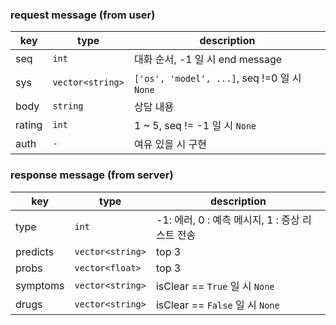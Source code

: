 ### request message (from user)
| key         |  type             | description |
| -------     | -------------     | -           | 
| seq         | `int`               | 대화 순서, -1 일 시 end message |
| sys         | `vector<string>`    | `['os', 'model', ...]`, seq !=0 일 시 `None` |
| body         | `string`            | 상담 내용 |
| rating      | `int`               | 1 ~ 5, seq != -1 일 시 `None` |
| auth        | `-`                 | 여유 있을 시 구현 |

### response message (from server)
| key         |  type             | description |
| -------     | -------------     | -           |
| type        | `int`               |-1: 에러, 0 : 예측 메시지, 1 : 증상 리스트 전송 |
| predicts    | `vector<string>`    | top 3 |
| probs       | `vector<float>`     | top 3 |
| symptoms    | `vector<string>`    | isClear == `True` 일 시 `None` |
| drugs       | `vector<string>`    | isClear == `False` 일 시 `None` |
